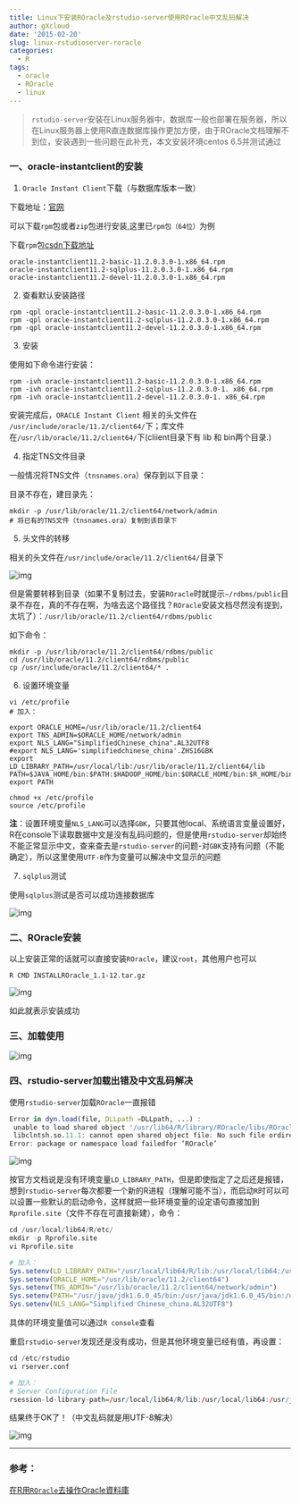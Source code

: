 ```yaml
---
title: Linux下安装ROracle及rstudio-server使用ROracle中文乱码解决
author: gXcloud
date: '2015-02-20'
slug: linux-rstudioserver-roracle
categories:
  - R
tags:
  - oracle
  - ROracle
  - linux
---
```


> `rstudio-server`安装在Linux服务器中，数据库一般也部署在服务器，所以在Linux服务器上使用R直连数据库操作更加方便，由于ROracle文档理解不到位，安装遇到一些问题在此补充，本文安装环境centos 6.5并测试通过

### 一、oracle-instantclient的安装

1. `Oracle Instant Client`下载（与数据库版本一致）

下载地址：[官网](http://www.oracle.com/technetwork/topics/linuxsoft-082809.html)

可以下载`rpm`包或者`zip`包进行安装,这里已`rpm包（64位）`为例

下载`rpm`包[csdn下载地址](http://download.csdn.net/detail/xwydq/8440629)

```
oracle-instantclient11.2-basic-11.2.0.3.0-1.x86_64.rpm
oracle-instantclient11.2-sqlplus-11.2.0.3.0-1.x86_64.rpm
oracle-instantclient11.2-devel-11.2.0.3.0-1.x86_64.rpm
```

2. 查看默认安装路径

```Shell
rpm -qpl oracle-instantclient11.2-basic-11.2.0.3.0-1.x86_64.rpm
rpm -qpl oracle-instantclient11.2-sqlplus-11.2.0.3.0-1.x86_64.rpm
rpm -qpl oracle-instantclient11.2-devel-11.2.0.3.0-1.x86_64.rpm
```

3.  安装

使用如下命令进行安装：

```shell
rpm -ivh oracle-instantclient11.2-basic-11.2.0.3.0-1.x86_64.rpm
rpm -ivh oracle-instantclient11.2-sqlplus-11.2.0.3.0-1. x86_64.rpm
rpm -ivh oracle-instantclient11.2-devel-11.2.0.3.0-1. x86_64.rpm
```

安装完成后，`ORACLE Instant Client` 相关的头文件在 `/usr/include/oracle/11.2/client64/`下；库文件在`/usr/lib/oracle/11.2/client64/`下(cliient目录下有 lib 和 bin两个目录.)

4. 指定TNS文件目录

一般情况将TNS文件（`tnsnames.ora`）保存到以下目录：

目录不存在，建目录先：

```shell
mkdir -p /usr/lib/oracle/11.2/client64/network/admin
# 将已有的TNS文件（tnsnames.ora）复制到该目录下
```

5. 头文件的转移

相关的头文件在`/usr/include/oracle/11.2/client64/`目录下

![img](http://img.blog.csdn.net/20150211162254038?watermark/2/text/aHR0cDovL2Jsb2cuY3Nkbi5uZXQveHd5ZHE=/font/5a6L5L2T/fontsize/400/fill/I0JBQkFCMA==/dissolve/70/gravity/Center)

但是需要转移到目录（如果不复制过去，安装`ROracle`时就提示`~/rdbms/public`目录不存在，真的不存在啊，为啥去这个路径找？`ROracle`安装文档尽然没有提到，太坑了）：`/usr/lib/oracle/11.2/client64/rdbms/public`

如下命令：

```shell
mkdir -p /usr/lib/oracle/11.2/client64/rdbms/public
cd /usr/lib/oracle/11.2/client64/rdbms/public
cp /usr/include/oracle/11.2/client64/* .
```

6. 设置环境变量

```shell
vi /etc/profile
# 加入：

export ORACLE_HOME=/usr/lib/oracle/11.2/client64
export TNS_ADMIN=$ORACLE_HOME/network/admin
export NLS_LANG="SimplifiedChinese_china".AL32UTF8
#export NLS_LANG='simplifiedchinese_china'.ZHS16GBK
export LD_LIBRARY_PATH=/usr/local/lib:/usr/lib/oracle/11.2/client64/lib
PATH=$JAVA_HOME/bin:$PATH:$HADOOP_HOME/bin:$ORACLE_HOME/bin:$R_HOME/bin
export PATH

chmod +x /etc/profile
source /etc/profile
```

**注**：设置环境变量`NLS_LANG`可以选择`GBK`，只要其他local、系统语言变量设置好，R在console下读取数据中文是没有乱码问题的，但是使用`rstudio-server`却始终不能正常显示中文，查来查去是`rstudio-server`的问题-对`GBK`支持有问题（不能确定），所以这里使用`UTF-8`作为变量可以解决中文显示的问题

7. `sqlplus`测试

使用`sqlplus`测试是否可以成功连接数据库

![img](http://img.blog.csdn.net/20150211162359745?watermark/2/text/aHR0cDovL2Jsb2cuY3Nkbi5uZXQveHd5ZHE=/font/5a6L5L2T/fontsize/400/fill/I0JBQkFCMA==/dissolve/70/gravity/Center)

### 二、ROracle安装

以上安装正常的话就可以直接安装`ROracle`，建议`root`，其他用户也可以

```shell
R CMD INSTALLROracle_1.1-12.tar.gz
```

![img](http://img.blog.csdn.net/20150211162443267)

如此就表示安装成功

### 三、加载使用

 ![img](http://img.blog.csdn.net/20150211162510660)

### 四、rstudio-server加载出错及中文乱码解决

使用`rstudio-server`加载`ROracle`一直报错

```R
Error in dyn.load(file, DLLpath =DLLpath, ...) :
 unable to load shared object '/usr/lib64/R/library/ROracle/libs/ROracle.so':
 libclntsh.so.11.1: cannot open shared object file: No such file ordirectory
Error: package or namespace load failedfor ‘ROracle’
```

![img](http://img.blog.csdn.net/20150211162527090)

按官方文档说是没有环境变量`LD_LIBRARY_PATH`，但是即使指定了之后还是报错，想到`rstudio-server`每次都要一个新的R进程（理解可能不当），而启动`R`时可以可以设置一些默认的启动命令，这样就把一些环境变量的设定语句直接加到`Rprofile.site`（文件不存在可直接新建），命令：

```R
cd /usr/local/lib64/R/etc/
mkdir -p Rprofile.site
vi Rprofile.site

# 加入：
Sys.setenv(LD_LIBRARY_PATH="/usr/local/lib64/R/lib:/usr/local/lib64:/usr/java/jdk1.6.0_45/jre/lib/amd64/server:/usr/local/lib:/usr/lib/oracle/11.2/client64/lib")
Sys.setenv(ORACLE_HOME="/usr/lib/oracle/11.2/client64")
Sys.setenv(TNS_ADMIN="/usr/lib/oracle/11.2/client64/network/admin")
Sys.setenv(PATH="/usr/java/jdk1.6.0_45/bin:/usr/java/jdk1.6.0_45/bin:/usr/lib64/qt-3.3/bin:/usr/local/bin:/bin:/usr/bin:/usr/local/sbin:/usr/sbin:/sbin:/home/hadoop/hadoop-1.2.1/bin:/usr/lib/oracle/11.2/client64/bin:/home/hadoop/bin:/home/hadoop/hadoop-1.2.1/bin:/usr/lib/oracle/11.2/client64/bin:/usr/local/lib64/R/bin")
Sys.setenv(NLS_LANG="Simplified Chinese_china.AL32UTF8")
```

具体的环境变量值可以通过`R console`查看

重启`rstudio-server`发现还是没有成功，但是其他环境变量已经有值，再设置：

```R
cd /etc/rstudio
vi rserver.conf

# 加入：
# Server Configuration File
rsession-ld-library-path=/usr/local/lib64/R/lib:/usr/local/lib64:/usr/java/jdk1.6.0_45/jre/lib/amd64/server:/usr/local/lib:/usr/lib/oracle/11.2/client64/lib
```

结果终于OK了！（中文乱码就是用UTF-8解决）

![img](http://img.blog.csdn.net/20150211161318818)

------

### 参考：

[在R用`ROracle`去操作Oracle資料庫](http://chingchuan-chen.github.io/posts/2016/07/25/use-ROracle-to-manipulate-oracle-database-in-R)